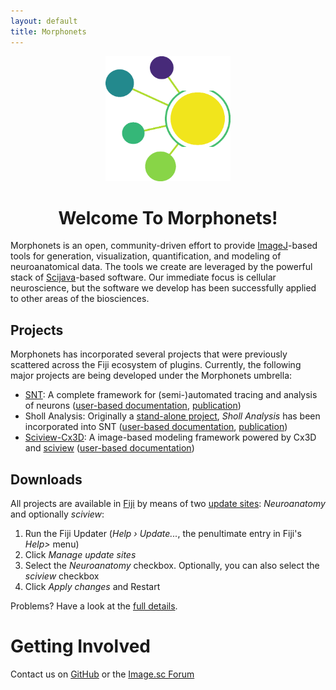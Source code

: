 ```yaml
---
layout: default
title: Morphonets
---
```

<p align="center"><img src="static/MorphonetsLogo.png" alt="<a href='https://github.com/morphonets/misc/blob/master/MorphonetsLogo.ijm'>The Morphonets logo was created by an IJ macro!</a>" width="200" height="200"></p>
<h1 align="center">Welcome To Morphonets!</h1>


Morphonets is an open, community-driven effort to provide [ImageJ](https://imagej.net)-based tools for generation, visualization, quantification, and modeling of neuroanatomical data. The tools we create are leveraged by the powerful stack of [Scijava](https://scijava.org)-based software.
Our immediate focus is cellular neuroscience, but the software we develop has been successfully applied to other areas of the biosciences. 



## Projects
Morphonets has incorporated several projects that were previously scattered across the Fiji ecosystem of plugins. Currently, the following major projects are being developed under the Morphonets umbrella:

- [SNT](https://github.com/morphonets/SNT): A complete framework for (semi-)automated tracing and analysis of neurons ([user-based documentation](https://imagej.net/plugins/snt/), [publication](https://rdcu.be/c9LJe))
- Sholl Analysis: Originally a [stand-alone project](https://github.com/tferr/ASA#sholl-analysis), _Sholl Analysis_ has been incorporated into SNT ([user-based documentation](https://imagej.net/plugins/sholl-analysis), [publication](https://rdcu.be/c9LI8))
- [Sciview-Cx3D](https://github.com/morphonets/cx3d): A image-based modeling framework powered by Cx3D and [sciview](https://github.com/scenerygraphics/sciview)  ([user-based documentation](https://imagej.net/plugins/snt/modeling))



## Downloads
All projects are available in [Fiji](https://imagej.net/Fiji) by means of two [update sites](https://imagej.net/Update_Sites): *Neuroanatomy* and optionally *sciview*:

1.  Run the Fiji Updater (*Help › Update...*, the penultimate entry in Fiji's *Help>* menu)
2.  Click *Manage update sites*
3.  Select the *Neuroanatomy* checkbox. Optionally, you can also select the *sciview* checkbox
4.  Click *Apply changes* and Restart

Problems? Have a look at the [full details](https://github.com/morphonets/SNT#installation).



# Getting Involved
Contact us on [GitHub](https://github.com/morphonets) or the [Image.sc Forum](https://forum.image.sc/)
